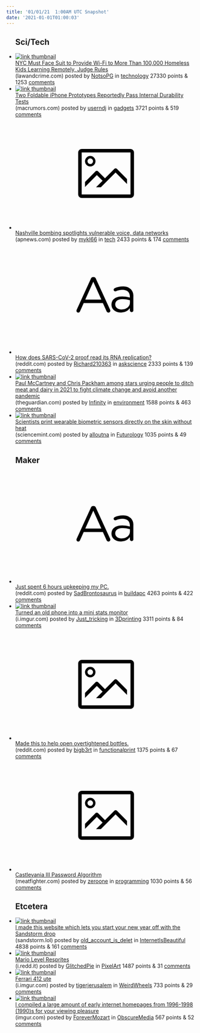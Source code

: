 ```yaml
---
title: '01/01/21  1:00AM UTC Snapshot'
date: '2021-01-01T01:00:03'
---
```

<ul>
<h2>Sci/Tech</h2>

<li><a href='https://lawandcrime.com/lawsuit/nyc-must-face-suit-to-provide-wi-fi-to-more-than-100000-homeless-kids-learning-remotely-judge-rules/'><img src='https://b.thumbs.redditmedia.com/iv0phfscZHTe1vyP7EW6WGYEfskVvmbzCbZJqWjEAvE.jpg' alt='link thumbnail'></a><div><div class='linkTitle'><a href='https://lawandcrime.com/lawsuit/nyc-must-face-suit-to-provide-wi-fi-to-more-than-100000-homeless-kids-learning-remotely-judge-rules/'>NYC Must Face Suit to Provide Wi-Fi to More Than 100,000 Homeless Kids Learning Remotely, Judge Rules</a></div>(lawandcrime.com) posted by <a href='https://www.reddit.com/user/NotsoPG'>NotsoPG</a> in <a href='https://www.reddit.com/r/technology'>technology</a> 27330 points & 1253 <a href='https://www.reddit.com/r/technology/comments/knmnbv/nyc_must_face_suit_to_provide_wifi_to_more_than/'>comments</a></div></li>

<li><a href='https://www.macrumors.com/2020/12/31/two-foldable-iphones-reportedly-pass-tests/'><img src='https://b.thumbs.redditmedia.com/63GNb_H_PDga5jRoOgqVNMOyZtJ4QMGN3IclBjyLOFw.jpg' alt='link thumbnail'></a><div><div class='linkTitle'><a href='https://www.macrumors.com/2020/12/31/two-foldable-iphones-reportedly-pass-tests/'>Two Foldable iPhone Prototypes Reportedly Pass Internal Durability Tests</a></div>(macrumors.com) posted by <a href='https://www.reddit.com/user/userndj'>userndj</a> in <a href='https://www.reddit.com/r/gadgets'>gadgets</a> 3721 points & 519 <a href='https://www.reddit.com/r/gadgets/comments/kntawf/two_foldable_iphone_prototypes_reportedly_pass/'>comments</a></div></li>

<li><a href='https://apnews.com/article/service-outages-bombings-nashville-a14babd6748fea7c43ed396801aaabf7'><svg version='1.1' viewBox='-34 -14 104 64' preserveAspectRatio='xMidYMid meet' xmlns='http://www.w3.org/2000/svg' xmlns:xlink='http://www.w3.org/1999/xlink'>
    <title>link thumbnail</title>
    <path d='M32,4H4A2,2,0,0,0,2,6V30a2,2,0,0,0,2,2H32a2,2,0,0,0,2-2V6A2,2,0,0,0,32,4ZM4,30V6H32V30Z'></path>
    <path d='M8.92,14a3,3,0,1,0-3-3A3,3,0,0,0,8.92,14Zm0-4.6A1.6,1.6,0,1,1,7.33,11,1.6,1.6,0,0,1,8.92,9.41Z'></path>
    <path d='M22.78,15.37l-5.4,5.4-4-4a1,1,0,0,0-1.41,0L5.92,22.9v2.83l6.79-6.79L16,22.18l-3.75,3.75H15l8.45-8.45L30,24V21.18l-5.81-5.81A1,1,0,0,0,22.78,15.37Z'></path>
    </svg></a><div><div class='linkTitle'><a href='https://apnews.com/article/service-outages-bombings-nashville-a14babd6748fea7c43ed396801aaabf7'>Nashville bombing spotlights vulnerable voice, data networks</a></div>(apnews.com) posted by <a href='https://www.reddit.com/user/mykl66'>mykl66</a> in <a href='https://www.reddit.com/r/tech'>tech</a> 2433 points & 174 <a href='https://www.reddit.com/r/tech/comments/knrr7a/nashville_bombing_spotlights_vulnerable_voice/'>comments</a></div></li>

<li><a href='https://www.reddit.com/r/askscience/comments/knplnn/how_does_sarscov2_proof_read_its_rna_replication/'><svg version='1.1' viewBox='-34 -12 104 64' preserveAspectRatio='xMidYMid slice' xmlns='http://www.w3.org/2000/svg' xmlns:xlink='http://www.w3.org/1999/xlink'>
    <title>text link thumbnail</title>
    <path d='M12.19,8.84a1.45,1.45,0,0,0-1.4-1h-.12a1.46,1.46,0,0,0-1.42,1L1.14,26.56a1.29,1.29,0,0,0-.14.59,1,1,0,0,0,1,1,1.12,1.12,0,0,0,1.08-.77l2.08-4.65h11l2.08,4.59a1.24,1.24,0,0,0,1.12.83,1.08,1.08,0,0,0,1.08-1.08,1.64,1.64,0,0,0-.14-.57ZM6.08,20.71l4.59-10.22,4.6,10.22Z'>
    </path>
    <path d='M32.24,14.78A6.35,6.35,0,0,0,27.6,13.2a11.36,11.36,0,0,0-4.7,1,1,1,0,0,0-.58.89,1,1,0,0,0,.94.92,1.23,1.23,0,0,0,.39-.08,8.87,8.87,0,0,1,3.72-.81c2.7,0,4.28,1.33,4.28,3.92v.5a15.29,15.29,0,0,0-4.42-.61c-3.64,0-6.14,1.61-6.14,4.64v.05c0,2.95,2.7,4.48,5.37,4.48a6.29,6.29,0,0,0,5.19-2.48V26.9a1,1,0,0,0,1,1,1,1,0,0,0,1-1.06V19A5.71,5.71,0,0,0,32.24,14.78Zm-.56,7.7c0,2.28-2.17,3.89-4.81,3.89-1.94,0-3.61-1.06-3.61-2.86v-.06c0-1.8,1.5-3,4.2-3a15.2,15.2,0,0,1,4.22.61Z'>
    </path>
    </svg></a><div><div class='linkTitle'><a href='https://www.reddit.com/r/askscience/comments/knplnn/how_does_sarscov2_proof_read_its_rna_replication/'>How does SARS-CoV-2 proof read its RNA replication?</a></div>(reddit.com) posted by <a href='https://www.reddit.com/user/Richard210363'>Richard210363</a> in <a href='https://www.reddit.com/r/askscience'>askscience</a> 2333 points & 139 <a href='https://www.reddit.com/r/askscience/comments/knplnn/how_does_sarscov2_proof_read_its_rna_replication/'>comments</a></div></li>

<li><a href='https://www.theguardian.com/lifeandstyle/2020/dec/20/celebrities-rooting-for-veganuary-in-uk-to-combat-new-rise-in-meat-sales'><img src='https://b.thumbs.redditmedia.com/v37AeJPhGw5boU-TWKZQSXSH1ncARDsRICc7yusneNw.jpg' alt='link thumbnail'></a><div><div class='linkTitle'><a href='https://www.theguardian.com/lifeandstyle/2020/dec/20/celebrities-rooting-for-veganuary-in-uk-to-combat-new-rise-in-meat-sales'>Paul McCartney and Chris Packham among stars urging people to ditch meat and dairy in 2021 to fight climate change and avoid another pandemic</a></div>(theguardian.com) posted by <a href='https://www.reddit.com/user/lnfinity'>lnfinity</a> in <a href='https://www.reddit.com/r/environment'>environment</a> 1588 points & 463 <a href='https://www.reddit.com/r/environment/comments/knq8wl/paul_mccartney_and_chris_packham_among_stars/'>comments</a></div></li>

<li><a href='https://sciencemint.com/scientists-print-wearable-biometric-sensors-directly-on-the-skin-without-hea'><img src='https://b.thumbs.redditmedia.com/37Dzz20C3Rum-P0I972ZNXvEFJAhio2Q2IdcfAJXsho.jpg' alt='link thumbnail'></a><div><div class='linkTitle'><a href='https://sciencemint.com/scientists-print-wearable-biometric-sensors-directly-on-the-skin-without-hea'>Scientists print wearable biometric sensors directly on the skin without heat</a></div>(sciencemint.com) posted by <a href='https://www.reddit.com/user/alloutna'>alloutna</a> in <a href='https://www.reddit.com/r/Futurology'>Futurology</a> 1035 points & 49 <a href='https://www.reddit.com/r/Futurology/comments/knud32/scientists_print_wearable_biometric_sensors/'>comments</a></div></li>

<h2>Maker</h2>

<li><a href='https://www.reddit.com/r/buildapc/comments/knner7/just_spent_6_hours_upkeeping_my_pc/'><svg version='1.1' viewBox='-34 -12 104 64' preserveAspectRatio='xMidYMid slice' xmlns='http://www.w3.org/2000/svg' xmlns:xlink='http://www.w3.org/1999/xlink'>
    <title>text link thumbnail</title>
    <path d='M12.19,8.84a1.45,1.45,0,0,0-1.4-1h-.12a1.46,1.46,0,0,0-1.42,1L1.14,26.56a1.29,1.29,0,0,0-.14.59,1,1,0,0,0,1,1,1.12,1.12,0,0,0,1.08-.77l2.08-4.65h11l2.08,4.59a1.24,1.24,0,0,0,1.12.83,1.08,1.08,0,0,0,1.08-1.08,1.64,1.64,0,0,0-.14-.57ZM6.08,20.71l4.59-10.22,4.6,10.22Z'>
    </path>
    <path d='M32.24,14.78A6.35,6.35,0,0,0,27.6,13.2a11.36,11.36,0,0,0-4.7,1,1,1,0,0,0-.58.89,1,1,0,0,0,.94.92,1.23,1.23,0,0,0,.39-.08,8.87,8.87,0,0,1,3.72-.81c2.7,0,4.28,1.33,4.28,3.92v.5a15.29,15.29,0,0,0-4.42-.61c-3.64,0-6.14,1.61-6.14,4.64v.05c0,2.95,2.7,4.48,5.37,4.48a6.29,6.29,0,0,0,5.19-2.48V26.9a1,1,0,0,0,1,1,1,1,0,0,0,1-1.06V19A5.71,5.71,0,0,0,32.24,14.78Zm-.56,7.7c0,2.28-2.17,3.89-4.81,3.89-1.94,0-3.61-1.06-3.61-2.86v-.06c0-1.8,1.5-3,4.2-3a15.2,15.2,0,0,1,4.22.61Z'>
    </path>
    </svg></a><div><div class='linkTitle'><a href='https://www.reddit.com/r/buildapc/comments/knner7/just_spent_6_hours_upkeeping_my_pc/'>Just spent 6 hours upkeeping my PC.</a></div>(reddit.com) posted by <a href='https://www.reddit.com/user/SadBrontosaurus'>SadBrontosaurus</a> in <a href='https://www.reddit.com/r/buildapc'>buildapc</a> 4263 points & 422 <a href='https://www.reddit.com/r/buildapc/comments/knner7/just_spent_6_hours_upkeeping_my_pc/'>comments</a></div></li>

<li><a href='https://i.imgur.com/5CgqC3u.jpg'><img src='https://b.thumbs.redditmedia.com/8tF0i1xp-mhTgneGgHpudhmsQ8e53pOnxAX0vclg7Xg.jpg' alt='link thumbnail'></a><div><div class='linkTitle'><a href='https://i.imgur.com/5CgqC3u.jpg'>Turned an old phone into a mini stats monitor</a></div>(i.imgur.com) posted by <a href='https://www.reddit.com/user/Just_tricking'>Just_tricking</a> in <a href='https://www.reddit.com/r/3Dprinting'>3Dprinting</a> 3311 points & 84 <a href='https://www.reddit.com/r/3Dprinting/comments/knmlg7/turned_an_old_phone_into_a_mini_stats_monitor/'>comments</a></div></li>

<li><a href='https://www.reddit.com/gallery/kntfc1'><svg version='1.1' viewBox='-34 -14 104 64' preserveAspectRatio='xMidYMid meet' xmlns='http://www.w3.org/2000/svg' xmlns:xlink='http://www.w3.org/1999/xlink'>
    <title>link thumbnail</title>
    <path d='M32,4H4A2,2,0,0,0,2,6V30a2,2,0,0,0,2,2H32a2,2,0,0,0,2-2V6A2,2,0,0,0,32,4ZM4,30V6H32V30Z'></path>
    <path d='M8.92,14a3,3,0,1,0-3-3A3,3,0,0,0,8.92,14Zm0-4.6A1.6,1.6,0,1,1,7.33,11,1.6,1.6,0,0,1,8.92,9.41Z'></path>
    <path d='M22.78,15.37l-5.4,5.4-4-4a1,1,0,0,0-1.41,0L5.92,22.9v2.83l6.79-6.79L16,22.18l-3.75,3.75H15l8.45-8.45L30,24V21.18l-5.81-5.81A1,1,0,0,0,22.78,15.37Z'></path>
    </svg></a><div><div class='linkTitle'><a href='https://www.reddit.com/gallery/kntfc1'>Made this to help open overtightened bottles.</a></div>(reddit.com) posted by <a href='https://www.reddit.com/user/bigb3rt'>bigb3rt</a> in <a href='https://www.reddit.com/r/functionalprint'>functionalprint</a> 1375 points & 67 <a href='https://www.reddit.com/r/functionalprint/comments/kntfc1/made_this_to_help_open_overtightened_bottles/'>comments</a></div></li>

<li><a href='https://meatfighter.com/castlevania3-password/'><svg version='1.1' viewBox='-34 -14 104 64' preserveAspectRatio='xMidYMid meet' xmlns='http://www.w3.org/2000/svg' xmlns:xlink='http://www.w3.org/1999/xlink'>
    <title>link thumbnail</title>
    <path d='M32,4H4A2,2,0,0,0,2,6V30a2,2,0,0,0,2,2H32a2,2,0,0,0,2-2V6A2,2,0,0,0,32,4ZM4,30V6H32V30Z'></path>
    <path d='M8.92,14a3,3,0,1,0-3-3A3,3,0,0,0,8.92,14Zm0-4.6A1.6,1.6,0,1,1,7.33,11,1.6,1.6,0,0,1,8.92,9.41Z'></path>
    <path d='M22.78,15.37l-5.4,5.4-4-4a1,1,0,0,0-1.41,0L5.92,22.9v2.83l6.79-6.79L16,22.18l-3.75,3.75H15l8.45-8.45L30,24V21.18l-5.81-5.81A1,1,0,0,0,22.78,15.37Z'></path>
    </svg></a><div><div class='linkTitle'><a href='https://meatfighter.com/castlevania3-password/'>Castlevania III Password Algorithm</a></div>(meatfighter.com) posted by <a href='https://www.reddit.com/user/zeroone'>zeroone</a> in <a href='https://www.reddit.com/r/programming'>programming</a> 1030 points & 56 <a href='https://www.reddit.com/r/programming/comments/knqwow/castlevania_iii_password_algorithm/'>comments</a></div></li>

<h2>Etcetera</h2>

<li><a href='https://sandstorm.lol'><img src='https://b.thumbs.redditmedia.com/iBgtqTEsVpF5-PQYOga_M-ykNNxVtCtRVQNNrmWETCE.jpg' alt='link thumbnail'></a><div><div class='linkTitle'><a href='https://sandstorm.lol'>I made this website which lets you start your new year off with the Sandstorm drop</a></div>(sandstorm.lol) posted by <a href='https://www.reddit.com/user/old_account_is_delet'>old_account_is_delet</a> in <a href='https://www.reddit.com/r/InternetIsBeautiful'>InternetIsBeautiful</a> 4838 points & 161 <a href='https://www.reddit.com/r/InternetIsBeautiful/comments/knq7bm/i_made_this_website_which_lets_you_start_your_new/'>comments</a></div></li>

<li><a href='https://i.redd.it/pjwb04bd3l861.png'><img src='https://b.thumbs.redditmedia.com/_FjjXfMYMN8Xx3EXEQFK6UT7kCufRf6cAqi5VZeptbM.jpg' alt='link thumbnail'></a><div><div class='linkTitle'><a href='https://i.redd.it/pjwb04bd3l861.png'>Mario Level Resprites</a></div>(i.redd.it) posted by <a href='https://www.reddit.com/user/GlitchedPie'>GlitchedPie</a> in <a href='https://www.reddit.com/r/PixelArt'>PixelArt</a> 1487 points & 31 <a href='https://www.reddit.com/r/PixelArt/comments/knxmuj/mario_level_resprites/'>comments</a></div></li>

<li><a href='https://i.imgur.com/YYKGhuV.jpg'><img src='https://a.thumbs.redditmedia.com/ZFemmJLZW-KxnGIyIFECjtH3Z8tehrpugO7KHekFgY4.jpg' alt='link thumbnail'></a><div><div class='linkTitle'><a href='https://i.imgur.com/YYKGhuV.jpg'>Ferrari 412 ute</a></div>(i.imgur.com) posted by <a href='https://www.reddit.com/user/tigerjerusalem'>tigerjerusalem</a> in <a href='https://www.reddit.com/r/WeirdWheels'>WeirdWheels</a> 733 points & 29 <a href='https://www.reddit.com/r/WeirdWheels/comments/kns524/ferrari_412_ute/'>comments</a></div></li>

<li><a href='https://imgur.com/a/0CsMkm3'><img src='https://b.thumbs.redditmedia.com/8bj47_xpQLesq78Y7Cf-yTTotc0-yPp0QguHyuhZTGE.jpg' alt='link thumbnail'></a><div><div class='linkTitle'><a href='https://imgur.com/a/0CsMkm3'>I compiled a large amount of early internet homepages from 1996-1998 (1990)s for your viewing pleasure</a></div>(imgur.com) posted by <a href='https://www.reddit.com/user/ForeverMozart'>ForeverMozart</a> in <a href='https://www.reddit.com/r/ObscureMedia'>ObscureMedia</a> 567 points & 52 <a href='https://www.reddit.com/r/ObscureMedia/comments/knsqse/i_compiled_a_large_amount_of_early_internet/'>comments</a></div></li>

</ul>
